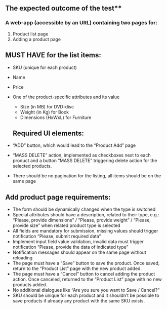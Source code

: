 ## The expected outcome of the test**

### A web-app (accessible by an URL) containing two pages for:

1. Product list page
2. Adding a product page

## MUST HAVE for the list items:

- SKU (unique for each product)
- Name
- Price
- One of the product-specific attributes and its value
    - Size (in MB) for DVD-disc
    - Weight (in Kg) for Book
    - Dimensions (HxWxL) for Furniture
    
   ## Required UI elements:

- “ADD” button, which would lead to the “Product Add” page
- “MASS DELETE” action, implemented as checkboxes next to each product and a button “MASS DELETE” triggering delete action for the selected products.
- There should be no pagination for the listing, all items should be on the same page

## **Add product page requirements:**

- The form should be dynamically changed when the type is switched
- Special attributes should have a description, related to their type, e.g.: “Please, provide dimensions” / “Please, provide weight” / “Please, provide size” when related product type is selected
- All fields are mandatory for submission, missing values should trigger notification “Please, submit required data”
- Implement input field value validation, invalid data must trigger notification “Please, provide the data of indicated type”
- Notification messages should appear on the same page without reloading
- The page must have a “Save” button to save the product. Once saved, return to the “Product List” page with the new product added.
- The page must have a “Cancel” button to cancel adding the product action. Once canceled, returned to the “Product List” page with no new products added.
- No additional dialogues like “Are you sure you want to Save / Cancel?”
- SKU should be unique for each product and it shouldn’t be possible to save products if already any product with the same SKU exists.
